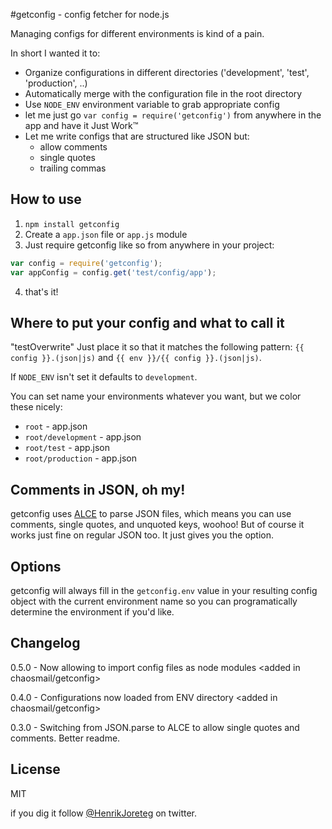#getconfig - config fetcher for node.js

Managing configs for different environments is kind of a pain.

In short I wanted it to:
- Organize configurations in different directories ('development', 'test', 'production', ..)
- Automatically merge with the configuration file in the root directory
- Use `NODE_ENV` environment variable to grab appropriate config
- let me just go `var config = require('getconfig')` from anywhere in the app and have it Just Work™
- Let me write configs that are structured like JSON but:
    - allow comments
    - single quotes
    - trailing commas

## How to use

1. `npm install getconfig`
2. Create a `app.json` file or `app.js` module
3. Just require getconfig like so from anywhere in your project:

```js
var config = require('getconfig');
var appConfig = config.get('test/config/app');
```
4. that's it!


## Where to put your config and what to call it
"testOverwrite"
Just place it so that it matches the following pattern: `{{ config }}.(json|js)` and `{{ env }}/{{ config }}.(json|js)`.

If `NODE_ENV` isn't set it defaults to `development`.

You can set name your environments whatever you want, but we color these nicely:

- `root` - app.json
- `root/development` - app.json
- `root/test` - app.json
- `root/production` - app.json


## Comments in JSON, oh my!

getconfig uses [ALCE](https://github.com/walmartlabs/ALCE) to parse JSON files, which means you can use comments, single quotes, and unquoted keys, woohoo! But of course it works just fine on regular JSON too. It just gives you the option.

## Options

getconfig will always fill in the `getconfig.env` value in your resulting config object with the current environment name so you can programatically determine the environment if you'd like.


## Changelog

0.5.0 - Now allowing to import config files as node modules <added in chaosmail/getconfig>

0.4.0 - Configurations now loaded from ENV directory <added in chaosmail/getconfig>

0.3.0 - Switching from JSON.parse to ALCE to allow single quotes and comments. Better readme.


## License

MIT

if you dig it follow [@HenrikJoreteg](http://twitter.com/henrikjoreteg) on twitter.
